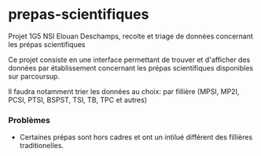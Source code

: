 # prepas-scientifiques
Projet 1G5 NSI Elouan Deschamps, recolte et triage de données concernant les prépas scientifiques

Ce projet consiste en une interface permettant de trouver et d'afficher des données par établissement concernant les prépas scientifiques disponibles sur parcoursup.

Il faudra notamment trier les données au choix: par fillière (MPSI, MP2I, PCSI, PTSI, BSPST, TSI, TB, TPC et autres)

### Problèmes
* Certaines prépas sont hors cadres et ont un intilué différent des fillières traditionelles.